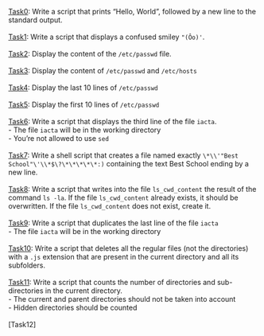 [Task0](./0-hello_world): Write a script that prints “Hello, World”, followed by a new line to the standard output.<br></br>
[Task1](./1-confused_smiley): Write a script that displays a confused smiley `"(Ôo)'`.<br><br>
[Task2](./2-hellofile): Display the content of the `/etc/passwd` file.<br><br>
[Task3](./3-twofiles): Display the content of `/etc/passwd` and `/etc/hosts`<br><br>
[Task4](./4-lastlines): Display the last 10 lines of `/etc/passwd`<br><br>
[Task5](./5-firstlines): Display the first 10 lines of `/etc/passwd`<br><br>
[Task6](./third_line): Write a script that displays the third line of the file `iacta`.<br>
	- The file `iacta` will be in the working directory<br>
	- You’re not allowed to use `sed`<br><br>
[Task7](./7-file):  Write a shell script that creates a file named exactly `\*\\'"Best School"\'\\*$\?\*\*\*\*\*:)` containing the text Best School ending by a new line.<br><br>
[Task8](./8-cwd_state): Write a script that writes into the file `ls_cwd_content` the result of the command `ls -la`. If the file `ls_cwd_content` already exists, it should be overwritten. If the file `ls_cwd_content` does not exist, create it.<br><br>
[Task9](./duplicate_last_line): Write a script that duplicates the last line of the file `iacta`<br>
	- The file `iacta` will be in the working directory<br><br>
[Task10](./10-no_more_js): Write a script that deletes all the regular files (not the directories) with a `.js` extension that are present in the current directory and all its subfolders.<br><br>
[Task11](./11-directories): Write a script that counts the number of directories and sub-directories in the current directory.<br>
	- The current and parent directories should not be taken into account<br>
	- Hidden directories should be counted<br><br>
[Task12]
